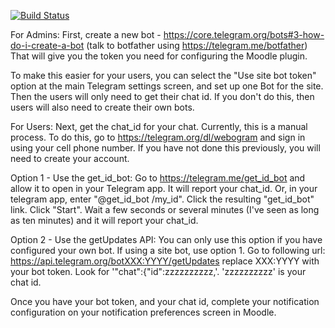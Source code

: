 [![Build Status](https://travis-ci.org/mchurchward/moodle-message_output_telegram.png?branch=MOODLE_32_BETA)](https://travis-ci.org/mchurchward/moodle-message_output_telegram)

For Admins:
First, create a new bot - https://core.telegram.org/bots#3-how-do-i-create-a-bot
(talk to botfather using https://telegram.me/botfather)
That will give you the token you need for configuring the Moodle plugin.

To make this easier for your users, you can select the "Use site bot token" option at the main Telegram settings screen, and set
up one Bot for the site. Then the users will only need to get their chat id. If you don't do this, then users will also need to
create their own bots.

For Users:
Next, get the chat_id for your chat. Currently, this is a manual process. To do this, go to https://telegram.org/dl/webogram and
sign in using your cell phone number. If you have not done this previously, you will need to create your account.

Option 1 - Use the get_id_bot:
Go to https://telegram.me/get_id_bot and allow it to open in your Telegram app. It will report your chat_id. Or, in your telegram
app, enter "@get_id_bot /my_id". Click the resulting "get_id_bot" link. Click "Start". Wait a few seconds or several minutes
(I've seen as long as ten minutes) and it will report your chat_id.

Option 2 - Use the getUpdates API:
You can only use this option if you have configured your own bot. If using a site bot, use option 1.
Go to following url: https://api.telegram.org/botXXX:YYYY/getUpdates replace XXX:YYYY with your bot token.
Look for '"chat":{"id":zzzzzzzzzz,'. 'zzzzzzzzzz' is your chat id.

Once you have your bot token, and your chat id, complete your notification configuration on your notification preferences screen
in Moodle.
